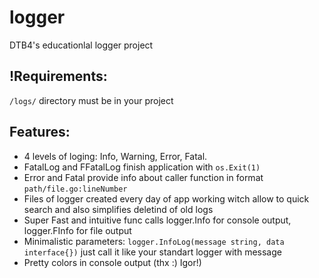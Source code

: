 # logger
DTB4's educationlal logger project

## !Requirements:
<code>/logs/</code>  directory must be in your project

## Features: 
- 4 levels of loging: Info, Warning, Error, Fatal. 
- FatalLog and FFatalLog finish application with <code>os.Exit(1)</code>
- Error and Fatal provide info about caller function in format  <code>path/file.go:lineNumber</code> 
- Files of logger created every day of app working witch allow to quick search and also simplifies deletind of old logs
- Super Fast and intuitive func calls logger.Info for console output, logger.FInfo for file output
- Minimalistic parameters: <code>logger.InfoLog(message string, data interface{})</code> just call it like your standart logger with message
- Pretty colors in console output (thx :) Igor!)
